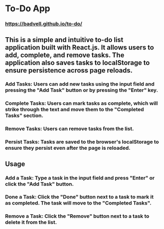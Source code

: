 # To-Do App

### https://badvell.github.io/to-do/

## This is a simple and intuitive to-do list application built with React.js. It allows users to add, complete, and remove tasks. The application also saves tasks to localStorage to ensure persistence across page reloads.

### Add Tasks: Users can add new tasks using the input field and pressing the "Add Task" button or by pressing the "Enter" key.

### Complete Tasks: Users can mark tasks as complete, which will strike through the text and move them to the "Completed Tasks" section.

### Remove Tasks: Users can remove tasks from the list.

### Persist Tasks: Tasks are saved to the browser's localStorage to ensure they persist even after the page is reloaded.

## Usage

### Add a Task: Type a task in the input field and press "Enter" or click the "Add Task" button.

### Done a Task: Click the "Done" button next to a task to mark it as completed. The task will move to the "Completed Tasks".

### Remove a Task: Click the "Remove" button next to a task to delete it from the list.

